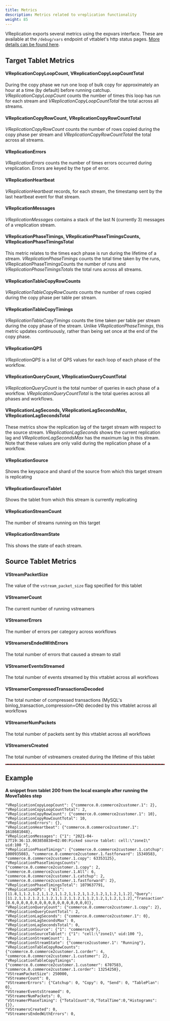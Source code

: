 ```yaml
---
title: Metrics
description: Metrics related to vreplication functionality
weight: 85
---
```


VReplication exports several metrics using the expvars interface. These are available at the `/debug/vars` endpoint of vttablet's http status pages. [More details can be found here](../../features/monitoring/#3-push-based-metrics-system).

## Target Tablet Metrics

#### VReplicationCopyLoopCount, VReplicationCopyLoopCountTotal

During the copy phase we run one loop of bulk copy for approximately an hour at a time (by default) before running catchup. _VReplicationCopyLoopCount_ counts the number of times this loop has run for each stream and _VReplicationCopyLoopCountTotal_ the total across all streams.

#### VReplicationCopyRowCount, VReplicationCopyRowCountTotal

_VReplicationCopyRowCount_ counts the number of rows copied during the copy phase per stream and _VReplicationCopyRowCountTotal_ the total across all streams.

#### VReplicationErrors

_VReplicationErrors_ counts the number of times errors occurred during vreplication. Errors are keyed
by the type of error.

#### VReplicationHeartbeat

_VReplicationHeartbeat_ records, for each stream, the timestamp sent by the last heartbeat event for that stream.

#### VReplicationMessages

_VReplicationMessages_ contains a stack of the last N (currently 3) messages of a vreplication stream.

#### VReplicationPhaseTimings, VReplicationPhaseTimingsCounts, VReplicationPhaseTimingsTotal

This metric relates to the times each phase is run during the lifetime of a stream.
_VReplicationPhaseTimings_ counts the total time taken by the runs,
VReplicationPhaseTimingsCounts the number of runs and _VReplicationPhaseTimingsTotals_ the total
runs across all streams.

#### VReplicationTableCopyRowCounts

_VReplicationTableCopyRowCounts_ counts the number of rows copied during the copy phase per table per stream.

#### VReplicationTableCopyTimings

_VReplicationTableCopyTimings_ counts the time taken per table per stream during the copy phase of the stream. Unlike _VReplicationPhaseTimings_, this metric updates continuously, rather than being set once at the end of the copy phase.

#### VReplicationQPS

_VReplicationQPS_ is a list of QPS values for each loop of each phase of the workflow.

#### VReplicationQueryCount, VReplicationQueryCountTotal

_VReplicationQueryCount_ is the total number of queries in each phase of a workflow. _VReplicationQueryCountTotal_ is the total queries across all phases and workflows.

#### VReplicationLagSeconds, VReplicationLagSecondsMax, VReplicationLagSecondsTotal

These metrics show the replication lag of the target stream with respect to the source stream. _VReplicationLagSeconds_ shows the current replication lag and _VReplicationLagSecondsMax_ has the maximum lag in this stream. Note that these values are only valid during the replication phase of a workflow.

#### VReplicationSource

Shows the keyspace and shard of the source from which this target stream is replicating

#### VReplicationSourceTablet

Shows the tablet from which this stream is currently replicating

#### VReplicationStreamCount

The number of streams running on this target

#### VReplicationStreamState

This shows the state of each stream.

## Source Tablet Metrics

#### VStreamPacketSize

The value of the `vstream_packet_size` flag specified for this tablet

#### VStreamerCount

The current number of running vstreamers

#### VStreamerErrors

The number of errors per category across workflows

#### VStreamersEndedWithErrors

The total number of errors that caused a stream to stall

#### VStreamerEventsStreamed

The total number of events streamed by this vttablet across all workflows

#### VStreamerCompressedTransactionsDecoded

The total number of compressed transactions (MySQL's binlog_transaction_compression=ON) decoded by this vttablet across all workflows

#### VStreamerNumPackets

The total number of packets sent by this vttablet across all workflows

#### VStreamersCreated

The total number of vstreamers created during the lifetime of this tablet

<hr style="border-top: 2px dashed brown">

## Example
**A snippet from tablet 200 from the local example after running the MoveTables step**

```
"VReplicationCopyLoopCount": {"commerce.0.commerce2customer.1": 2},
"VReplicationCopyLoopCountTotal": 2,
"VReplicationCopyRowCount": {"commerce.0.commerce2customer.1": 10},
"VReplicationCopyRowCountTotal": 10,
"VReplicationErrors": {},
"VReplicationHeartbeat": {"commerce.0.commerce2customer.1": 1618681048},
"VReplicationMessages": {"1": "2021-04-17T19:36:13.003858838+02:00:Picked source tablet: cell:\"zone1\" uid:100 "},
"VReplicationPhaseTimings": {"commerce.0.commerce2customer.1.catchup": 1000935083, "commerce.0.commerce2customer.1.fastforward": 15349583, "commerce.0.commerce2customer.1.copy": 63353125},
"VReplicationPhaseTimingsCounts": {"commerce.0.commerce2customer.1.copy": 2, "commerce.0.commerce2customer.1.All": 6, "commerce.0.commerce2customer.1.catchup": 2, "commerce.0.commerce2customer.1.fastforward": 2},
"VReplicationPhaseTimingsTotal": 1079637791,
"VReplicationQPS": {"All":[11.8,1,1.2,1.2,1,1.2,1,1.2,1,1.2,1,1.2,1.2,1,1.2,1,1.2],"Query":[11.2,1,1.2,1.2,1,1.2,1,1.2,1,1.2,1,1.2,1.2,1,1.2,1,1.2],"Transaction":[0.6,0,0,0,0,0,0,0,0,0,0,0,0,0,0,0,0]},
"VReplicationQueryCount": {"commerce.0.commerce2customer.1.copy": 2},
"VReplicationQueryCountTotal": 2,
"VReplicationLagSeconds": {"commerce.0.commerce2customer.1": 0},
"VReplicationLagSecondsMax": 0,
"VReplicationLagSecondsTotal": 0,
"VReplicationSource": {"1": "commerce/0"},
"VReplicationSourceTablet": {"1": "cell:\"zone1\" uid:100 "},
"VReplicationStreamCount": 1,
"VReplicationStreamState": {"commerce2customer.1": "Running"},
"VReplicationTableCopyRowCounts": {"commerce.0.commerce2customer.1.corder": 4, "commerce.0.commerce2customer.1.customer": 2},
"VReplicationTableCopyTimings": {"commerce.0.commerce2customer.1.customer": 6707583, "commerce.0.commerce2customer.1.corder": 13254250},
"VStreamPacketSize": 250000,
"VStreamerCount": 0,
"VStreamerErrors": {"Catchup": 0, "Copy": 0, "Send": 0, "TablePlan": 0},
"VStreamerEventsStreamed": 0,
"VStreamerNumPackets": 0,
"VStreamerPhaseTiming": {"TotalCount":0,"TotalTime":0,"Histograms":{}},
"VStreamersCreated": 0,
"VStreamersEndedWithErrors": 0,
```
